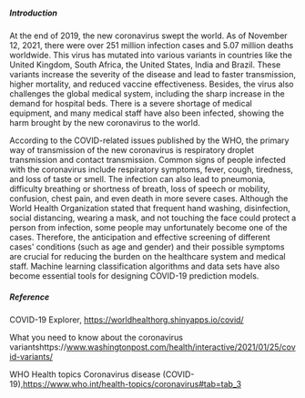 ##### Introduction

At the end of 2019, the new coronavirus swept the world. As of November 12, 2021, there were over 251 million infection cases and 5.07 million deaths worldwide. This virus has mutated into various variants in countries like the United Kingdom, South Africa, the United States, India and Brazil.  These variants increase the severity of the disease and lead to faster transmission, higher mortality, and reduced vaccine effectiveness. Besides, the virus also challenges the global medical system, including the sharp increase in the demand for hospital beds. There is a severe shortage of medical equipment, and many medical staff have also been infected, showing the harm brought by the new coronavirus to the world.

 

According to the COVID-related issues published by the WHO, the primary way of transmission of the new coronavirus is respiratory droplet transmission and contact transmission. Common signs of people infected with the coronavirus include respiratory symptoms, fever, cough, tiredness, and loss of taste or smell. The infection can also lead to pneumonia, difficulty breathing or shortness of breath, loss of speech or mobility, confusion, chest pain, and even death in more severe cases. Although the World Health Organization stated that frequent hand washing, disinfection, social distancing, wearing a mask, and not touching the face could protect a person from infection, some people may unfortunately become one of the cases. Therefore, the anticipation and effective screening of different cases' conditions (such as age and gender) and their possible symptoms are crucial for reducing the burden on the healthcare system and medical staff. Machine learning classification algorithms and data sets have also become essential tools for designing COVID-19 prediction models.



##### Reference

COVID-19 Explorer, https://worldhealthorg.shinyapps.io/covid/

What you need to know about the coronavirus variantshttps://www.washingtonpost.com/health/interactive/2021/01/25/covid-variants/

WHO Health topics Coronavirus disease (COVID-19),https://www.who.int/health-topics/coronavirus#tab=tab_3

